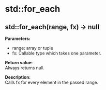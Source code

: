# std::for_each

## std::for_each(range, fx) -> null

**Parameters:**  
* range: array or tuple
* fx: Callable type which takes one parameter.

**Return value:**  
Always returns null.  

**Description:**   
Calls fx for every element in the passed range. 